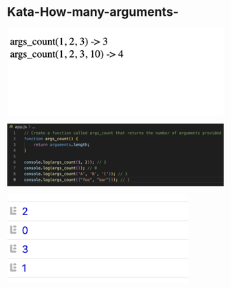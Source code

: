 # Kata-How-many-arguments-

![screen image](pic.png)

![code image](code.png)

![console image](con.png)